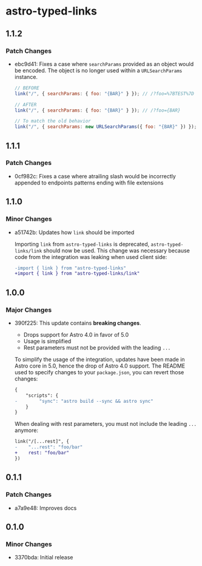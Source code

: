 # astro-typed-links

## 1.1.2

### Patch Changes

- ebc9d41: Fixes a case where `searchParams` provided as an object would be encoded. The object is no longer used within a `URLSearchParams` instance.

  ```js
  // BEFORE
  link("/", { searchParams: { foo: "{BAR}" } }); // /?foo=%7BTEST%7D

  // AFTER
  link("/", { searchParams: { foo: "{BAR}" } }); // /?foo={BAR}

  // To match the old behavior
  link("/", { searchParams: new URLSearchParams({ foo: "{BAR}" }) }); // /?foo=%7BTEST%7D
  ```

## 1.1.1

### Patch Changes

- 0cf982c: Fixes a case where atrailing slash would be incorrectly appended to endpoints patterns ending with file extensions

## 1.1.0

### Minor Changes

- a51742b: Updates how `link` should be imported

  Importing `link` from `astro-typed-links` is deprecated, `astro-typed-links/link` should now be used. This change was necessary because code from the integration was leaking when used client side:

  ```diff
  -import { link } from "astro-typed-links"
  +import { link } from "astro-typed-links/link"
  ```

## 1.0.0

### Major Changes

- 390f225: This update contains **breaking changes**.

  - Drops support for Astro 4.0 in favor of 5.0
  - Usage is simplified
  - Rest parameters must not be provided with the leading `...`

  To simplify the usage of the integration, updates have been made in Astro core in 5.0, hence the drop of Astro 4.0 support. The README used to specify changes to your `package.json`, you can revert those changes:

  ```diff
  {
      "scripts": {
  -        "sync": "astro build --sync && astro sync"
      }
  }
  ```

  When dealing with rest parameters, you must not include the leading `...` anymore:

  ```diff
  link("/[...rest]", {
  -    "...rest": "foo/bar"
  +    rest: "foo/bar"
  })
  ```

## 0.1.1

### Patch Changes

- a7a9e48: Improves docs

## 0.1.0

### Minor Changes

- 3370bda: Initial release
